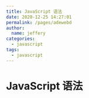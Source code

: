 ```yaml
---
title: JavaScript 语法
date: 2020-12-25 14:27:01
permalink: /pages/adewebd
author: 
  name: jeffery
categories: 
  - javascript
tags: 
  - javascript
---
```


# JavaScript 语法



